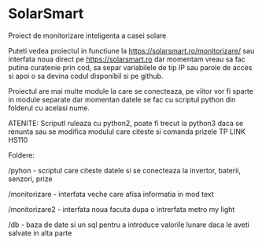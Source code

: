 # SolarSmart
Proiect de monitorizare inteligenta a casei solare

Puteti vedea proiectul in functiune la https://solarsmart.ro/monitorizare/ sau interfata noua direct pe https://solarsmart.ro dar momentam vreau sa fac putina curatenie prin cod, sa separ variabilele de tip IP sau parole de acces si apoi o sa devina codul disponibil si pe github.

Proiectul are mai multe module la care se conecteaza, pe viitor vor fi sparte in module separate dar momentan datele se fac cu scriptul python din folderul cu acelasi nume.

ATENITE: Scriputl ruleaza cu python2, poate fi trecut la python3 daca se renunta sau se modifica modulul care citeste si comanda prizele TP LINK HS110

Foldere:

/pyhon - scriptul care citeste datele si se conecteaza la invertor, baterii, senzori, prize

/monitorizare - interfata veche care afisa informatia in mod text

/monitorizare2 - interfata noua facuta dupa o intrerfata metro my light

/db - baza de date si un sql pentru a introduce valorile lunare daca le aveti salvate in alta parte
